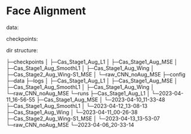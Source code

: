 # Face Alignment

data: 

checkpoints: 

dir structure: 

├─checkpoints
│  ├─Cas_Stage1_Aug_L1
│  ├─Cas_Stage1_Aug_MSE
│  ├─Cas_Stage1_Aug_SmoothL1
│  ├─Cas_Stage1_Aug_Wing
│  ├─Cas_Stage2_Aug_Wing-S1_MSE
│  └─raw_CNN_noAug_MSE
├─config
├─data
├─logs
│  ├─Cas_Stage1_Aug_L1
│  ├─Cas_Stage1_Aug_MSE
│  ├─Cas_Stage1_Aug_SmoothL1
│  ├─Cas_Stage1_Aug_Wing
│  └─raw_CNN_noAug_MSE
└─runs
    ├─Cas_Stage1_Aug_L1
    │  └─2023-04-11_16-56-55
    ├─Cas_Stage1_Aug_MSE
    │  └─2023-04-10_11-33-48
    ├─Cas_Stage1_Aug_SmoothL1
    │  └─2023-04-12_13-08-13
    ├─Cas_Stage1_Aug_Wing
    │  └─2023-04-11_00-26-38
    ├─Cas_Stage2_Aug_Wing-S1_MSE
    │  └─2023-04-13_13-53-07
    └─raw_CNN_noAug_MSE
        └─2023-04-06_20-33-14